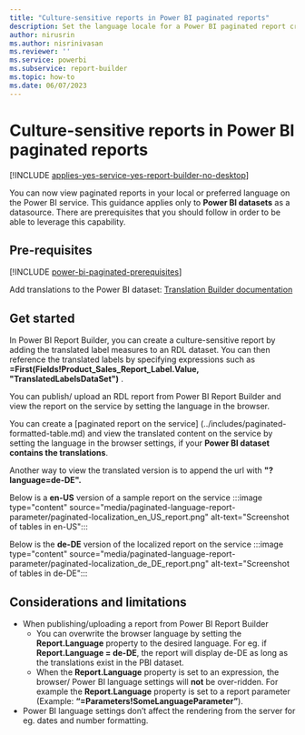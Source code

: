 ```yaml
---
title: "Culture-sensitive reports in Power BI paginated reports"
description: Set the language locale for a Power BI paginated report created from a Power BI dataset.
author: nirusrin
ms.author: nisrinivasan
ms.reviewer: ''
ms.service: powerbi
ms.subservice: report-builder
ms.topic: how-to
ms.date: 06/07/2023
---
```


# Culture-sensitive reports in Power BI paginated reports

[!INCLUDE [applies-yes-service-yes-report-builder-no-desktop](../includes/applies-yes-service-no-report-builder-no-desktop.md)]

You can now view paginated reports in your local or preferred language on the Power BI service. This guidance applies only to **Power BI datasets** as a datasource. There are prerequisites that you should follow in order to be able to leverage this capability. 

## Pre-requisites
[!INCLUDE [power-bi-paginated-prerequisites](../includes/power-bi-paginated-prerequisites.md)]

Add translations to the Power BI dataset: [Translation Builder documentation](https://github.com/PowerBiDevCamp/TranslationsBuilder/blob/main/Docs/Building%20Multi-language%20Reports%20in%20Power%20BI.md) 


## Get started
In Power BI Report Builder, you can create a culture-sensitive report by adding the translated label measures to an RDL dataset. You can then reference the translated labels by specifying expressions such as **=First(Fields!Product_Sales_Report_Label.Value, "TranslatedLabelsDataSet")** .

You can publish/ upload an RDL report from Power BI Report Builder and view the report on the service by setting the language in the browser.  

You can create a [paginated report on the service] (../includes/paginated-formatted-table.md) and view the translated content on the service by setting the language in the browser settings, if your **Power BI dataset contains the translations**.

Another way to view the translated version is to append the url with **"?language=de-DE".**

Below is a **en-US** version of a sample report on the service
:::image type="content" source="media/paginated-language-report-parameter/paginated-localization_en_US_report.png" alt-text="Screenshot of tables in en-US":::

Below is the **de-DE** version of the localized report on the service
:::image type="content" source="media/paginated-language-report-parameter/paginated-localization_de_DE_report.png" alt-text="Screenshot of tables in de-DE":::


## Considerations and limitations
- When publishing/uploading a report from Power BI Report Builder
    - You can overwrite the browser language by setting the **Report.Language** property to the desired language. For eg. if **Report.Language = de-DE**, the report will display de-DE as long as the translations exist in the PBI dataset.
    - When the **Report.Language** property is set to an expression, the browser/ Power BI language settings will **not** be over-ridden. For example the **Report.Language** property is set to a report parameter (Example: **“=Parameters!SomeLanguageParameter”**).
-	Power BI language settings don’t affect the rendering from the server for eg. dates and number formatting.
    
      

